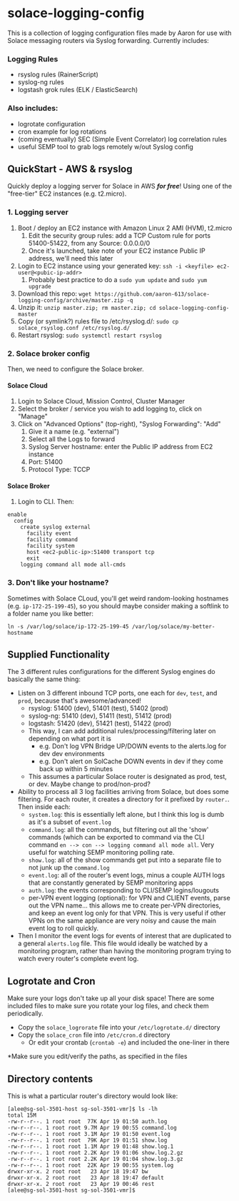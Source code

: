 # solace-logging-config

This is a collection of logging configuration files made by Aaron for use with Solace messaging routers via Syslog forwarding.  Currently includes:


### Logging Rules

- rsyslog rules (RainerScript)
- syslog-ng rules
- logstash grok rules (ELK / ElasticSearch)


### Also includes:

- logrotate configuration
- cron example for log rotations
- (coming eventually) SEC (Simple Event Correlator) log correlation rules
- useful SEMP tool to grab logs remotely w/out Syslog config


## QuickStart - AWS & rsyslog

Quickly deploy a logging server for Solace in AWS **_for free_**!  Using one of the "free-tier" EC2 instances (e.g. t2.micro).

### 1. Logging server

1. Boot / deploy an EC2 instance with Amazon Linux 2 AMI (HVM), t2.micro
     1. Edit the security group rules: add a TCP Custom rule for ports 51400-51422, from any Source: 0.0.0.0/0
     1. Once it's launched, take note of your EC2 instance Public IP address, we'll need this later
1. Login to EC2 instance using your generated key: `ssh -i <keyfile> ec2-user@<pubic-ip-addr>`
     1. Probably best practice to do a `sudo yum update` and `sudo yum upgrade` 
1. Download this repo: `wget https://github.com/aaron-613/solace-logging-config/archive/master.zip -q`
1. Unzip it: `unzip master.zip; rm master.zip; cd solace-logging-config-master`
1. Copy (or symlink?) rules file to /etc/rsyslog.d/: `sudo cp solace_rsyslog.conf /etc/rsyslog.d/`
1. Restart rsyslog: `sudo systemctl restart rsyslog`

### 2. Solace broker config

Then, we need to configure the Solace broker.

#### Solace Cloud

1. Login to Solace Cloud, Mission Control, Cluster Manager
1. Select the broker / service you wish to add logging to, click on "Manage"
1. Click on "Advanced Options" (top-right), "Syslog Forwarding": "Add"
    1. Give it a name (e.g. "external")
    2. Select all the Logs to forward
    3. Syslog Server hostname: enter the Public IP address from EC2 instance
    4. Port: 51400
    5. Protocol Type: TCCP

#### Solace Broker

1. Login to CLI.  Then:
```
enable
  config
    create syslog external
      facility event
      facility command
      facility system
      host <ec2-public-ip>:51400 transport tcp
      exit
    logging command all mode all-cmds
```

### 3. Don't like your hostname?

Sometimes with Solace CLoud, you'll get weird random-looking hostnames (e.g. `ip-172-25-199-45`), so you should maybe consider making a softlink to a folder name you like better:
```
ln -s /var/log/solace/ip-172-25-199-45 /var/log/solace/my-better-hostname
```

## Supplied Functionality

The 3 different rules configurations for the different Syslog engines do basically the same thing:

- Listen on 3 different inbound TCP ports, one each for `dev`, `test`, and `prod`, because that's awesome/advanced!
  - rsyslog: 51400 (dev), 51401 (test), 51402 (prod)
  - syslog-ng: 51410 (dev), 51411 (test), 51412 (prod)
  - logstash: 51420 (dev), 51421 (test), 51422 (prod)
  - This way, I can add additional rules/processing/filtering later on depending on what port it is
    - e.g. Don't log VPN Bridge UP/DOWN events to the alerts.log for dev dev environments
    - e.g. Don't alert on SolCache DOWN events in dev if they come back up within 5 minutes
  - This assumes a particular Solace router is designated as prod, test, or dev.  Maybe change to prod/non-prod?
- Ability to process all 3 log facilities arriving from Solace, but does some filtering.  For each router, it creates a directory
for it prefixed by `router.`.  Then inside each:
  - `system.log`: this is essentially left alone, but I think this log is dumb as it's a subset of `event.log`
  - `command.log`: all the commands, but filtering out all the 'show' commands 
(which can be exported to command via the CLI command `en --> con --> logging command all mode all`.
Very useful for watching SEMP monitoring polling rate.
  - `show.log`: all of the show commands get put into a separate file to not junk up the `command.log`
  - `event.log`: all of the router's event logs, minus a couple AUTH logs that are constantly generated by SEMP monitoring apps
  - `auth.log`: the events corresponding to CLI/SEMP logins/lougouts
  - per-VPN event logging (optional): for VPN and CLIENT events, parse out the VPN name... this allows me to create per-VPN directories, and keep an event log only for that VPN.  This is very useful if other VPNs on the same appliance are very noisy and cause the main event log to roll quickly.
- Then I monitor the event logs for events of interest that are duplicated to a general `alerts.log` file.  This file would ideally 
be watched by a monitoring program, rather than having the monitoring program trying to watch every router's complete event log.


## Logrotate and Cron

Make sure your logs don't take up all your disk space!  There are some included files to make sure you rotate your log files, and check them periodically.

- Copy the `solace_logrorate` file into your `/etc/logrotate.d/` directory
- Copy the `solace_cron` file into `/etc/cron.d` directory
   - Or edit your crontab (`crontab -e`) and included the one-liner in there
 
*Make sure you edit/verify the paths, as specified in the files

## Directory contents

This is what a particular router's directory would look like:

```
[alee@sg-sol-3501-host sg-sol-3501-vmr]$ ls -lh
total 15M
-rw-r--r--. 1 root root  77K Apr 19 01:50 auth.log
-rw-r--r--. 1 root root 9.7M Apr 19 00:55 command.log
-rw-r--r--. 1 root root 3.1M Apr 19 01:50 event.log
-rw-r--r--. 1 root root  79K Apr 19 01:51 show.log
-rw-r--r--. 1 root root 1.1M Apr 19 01:48 show.log.1
-rw-r--r--. 1 root root 2.2K Apr 19 01:06 show.log.2.gz
-rw-r--r--. 1 root root 2.2K Apr 19 01:04 show.log.3.gz
-rw-r--r--. 1 root root  22K Apr 19 00:55 system.log
drwxr-xr-x. 2 root root   23 Apr 18 19:47 bw
drwxr-xr-x. 2 root root   23 Apr 18 19:47 default
drwxr-xr-x. 2 root root   23 Apr 19 00:46 rest
[alee@sg-sol-3501-host sg-sol-3501-vmr]$
```
